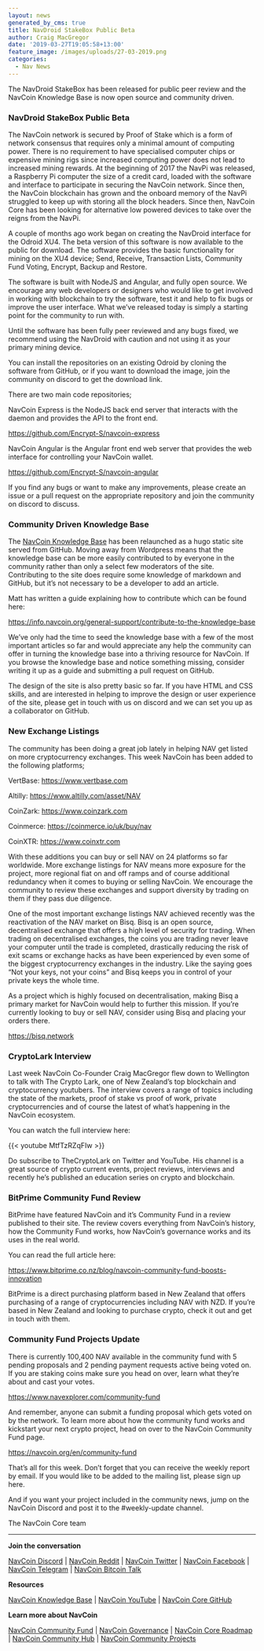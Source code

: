 ```yaml
---
layout: news
generated_by_cms: true
title: NavDroid StakeBox Public Beta
author: Craig MacGregor
date: '2019-03-27T19:05:58+13:00'
feature_image: /images/uploads/27-03-2019.png
categories:
  - Nav News
---
```

The NavDroid StakeBox has been released for public peer review and the NavCoin Knowledge Base is now open source and community driven.

<!--more-->

### NavDroid StakeBox Public Beta

The NavCoin network is secured by Proof of Stake which is a form of network consensus that requires only a minimal amount of computing power. There is no requirement to have specialised computer chips or expensive mining rigs since increased computing power does not lead to increased mining rewards. At the beginning of 2017 the NavPi was released, a Raspberry Pi computer the size of a credit card, loaded with the software and interface to participate in securing the NavCoin network. Since then, the NavCoin blockchain has grown and the onboard memory of the NavPi struggled to keep up with storing all the block headers. Since then, NavCoin Core has been looking for alternative low powered devices to take over the reigns from the NavPi.

A couple of months ago work began on creating the NavDroid interface for the Odroid XU4. The beta version of this software is now available to the public for download. The software provides the basic functionality for mining on the XU4 device; Send, Receive, Transaction Lists, Community Fund Voting, Encrypt, Backup and Restore.

The software is built with NodeJS and Angular, and fully open source. We encourage any web developers or designers who would like to get involved in working with blockchain to try the software, test it and help to fix bugs or improve the user interface. What we’ve released today is simply a starting point for the community to run with.

Until the software has been fully peer reviewed and any bugs fixed, we recommend using the NavDroid with caution and not using it as your primary mining device.

You can install the repositories on an existing Odroid by cloning the software from GitHub, or if you want to download the image, join the community on discord to get the download link.

There are two main code repositories;

NavCoin Express is the NodeJS back end server that interacts with the daemon and provides the API to the front end.

<https://github.com/Encrypt-S/navcoin-express>

NavCoin Angular is the Angular front end web server that provides the web interface for controlling your NavCoin wallet.

<https://github.com/Encrypt-S/navcoin-angular>

If you find any bugs or want to make any improvements, please create an issue or a pull request on the appropriate repository and join the community on discord to discuss.

### Community Driven Knowledge Base

The [NavCoin Knowledge Base](https://info.navcoin.org/) has been relaunched as a hugo static site served from GitHub. Moving away from Wordpress means that the knowledge base can be more easily contributed to by everyone in the community rather than only a select few moderators of the site. Contributing to the site does require some knowledge of markdown and GitHub, but it’s not necessary to be a developer to add an article.

Matt has written a guide explaining how to contribute which can be found here:

<https://info.navcoin.org/general-support/contribute-to-the-knowledge-base>

We’ve only had the time to seed the knowledge base with a few of the most important articles so far and would appreciate any help the community can offer in turning the knowledge base into a thriving resource for NavCoin. If you browse the knowledge base and notice something missing, consider writing it up as a guide and submitting a pull request on GitHub.

The design of the site is also pretty basic so far. If you have HTML and CSS skills, and are interested in helping to improve the design or user experience of the site, please get in touch with us on discord and we can set you up as a collaborator on GitHub.

### New Exchange Listings

The community has been doing a great job lately in helping NAV get listed on more cryptocurrency exchanges. This week NavCoin has been added to the following platforms;

VertBase: <https://www.vertbase.com>

Altilly: <https://www.altilly.com/asset/NAV>

CoinZark: <https://www.coinzark.com>

Coinmerce: <https://coinmerce.io/uk/buy/nav>

CoinXTR: <https://www.coinxtr.com>

With these additions you can buy or sell NAV on 24 platforms so far worldwide. More exchange listings for NAV means more exposure for the project, more regional fiat on and off ramps and of course additional redundancy when it comes to buying or selling NavCoin. We encourage the community to review these exchanges and support diversity by trading on them if they pass due diligence.

One of the most important exchange listings NAV achieved recently was the reactivation of the NAV market on Bisq. Bisq is an open source, decentralised exchange that offers a high level of security for trading. When trading on decentralised exchanges, the coins you are trading never leave your computer until the trade is completed, drastically reducing the risk of exit scams or exchange hacks as have been experienced by even some of the biggest cryptocurrency exchanges in the industry. Like the saying goes “Not your keys, not your coins” and Bisq keeps you in control of your private keys the whole time.

As a project which is highly focused on decentralisation, making Bisq a primary market for NavCoin would help to further this mission. If you’re currently looking to buy or sell NAV, consider using Bisq and placing your orders there.

<https://bisq.network>

### CryptoLark Interview

Last week NavCoin Co-Founder Craig MacGregor flew down to Wellington to talk with The Crypto Lark, one of New Zealand’s top blockchain and cryptocurrency youtubers. The interview covers a range of topics including the state of the markets, proof of stake vs proof of work, private cryptocurrencies and of course the latest of what’s happening in the NavCoin ecosystem.

You can watch the full interview here:

{{< youtube MtfTzRZqFIw >}}

Do subscribe to TheCryptoLark on Twitter and YouTube. His channel is a great source of crypto current events, project reviews, interviews and recently he’s published an education series on crypto and blockchain.

### BitPrime Community Fund Review

BitPrime have featured NavCoin and it’s Community Fund in a review published to their site. The review covers everything from NavCoin’s history, how the Community Fund works, how NavCoin’s governance works and its uses in the real world.

You can read the full article here:

<https://www.bitprime.co.nz/blog/navcoin-community-fund-boosts-innovation>

BitPrime is a direct purchasing platform based in New Zealand that offers purchasing of a range of cryptocurrencies including NAV with NZD. If you’re based in New Zealand and looking to purchase crypto, check it out and get in touch with them.

### Community Fund Projects Update

There is currently 100,400 NAV available in the community fund with 5 pending proposals and 2 pending payment requests active being voted on. If you are staking coins make sure you head on over, learn what they’re about and cast your votes.

<https://www.navexplorer.com/community-fund>

And remember, anyone can submit a funding proposal which gets voted on by the network. To learn more about how the community fund works and kickstart your next crypto project, head on over to the NavCoin Community Fund page.

<https://navcoin.org/en/community-fund>

That’s all for this week. Don’t forget that you can receive the weekly report by email. If you would like to be added to the mailing list, please sign up here. 

And if you want your project included in the community news, jump on the NavCoin Discord and post it to the #weekly-update channel.

The NavCoin Core team

- - -

**Join the conversation**

[NavCoin&nbsp;Discord](https://discord.gg/y4Vu9jw) | [NavCoin&nbsp;Reddit](https://www.reddit.com/r/NavCoin) | [NavCoin&nbsp;Twitter](https://twitter.com/NavCoin) | [NavCoin&nbsp;Facebook](https://www.facebook.com/NavCoin/) | [NavCoin&nbsp;Telegram](https://t.me/navcoin) | [NavCoin&nbsp;Bitcoin&nbsp;Talk](https://bitcointalk.org/index.php?topic=679791)

**Resources**

[NavCoin&nbsp;Knowledge&nbsp;Base](https://info.navcoin.org) | [NavCoin&nbsp;YouTube](https://www.youtube.com/NavCoinCore) | [NavCoin&nbsp;Core&nbsp;GitHub](https://github.com/navcoin/navcoin-core)

**Learn more about NavCoin**

[NavCoin&nbsp;Community&nbsp;Fund](https://navcoin.org/en/community-fund) | [NavCoin&nbsp;Governance](https://navcoin.org/en/governance) | [NavCoin&nbsp;Core&nbsp;Roadmap](https://navcoin.org/en/roadmap) | [NavCoin Community&nbsp;Hub](https://navhub.org) | [NavCoin&nbsp;Community&nbsp;Projects](https://navhub.org/projects)
